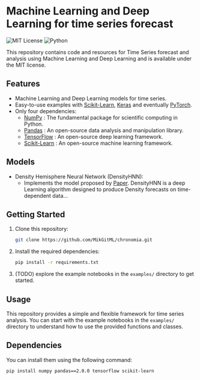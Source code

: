 # Machine Learning and Deep Learning for time series forecast

![MIT License](https://img.shields.io/badge/license-MIT-yellow.svg)
![Python](https://img.shields.io/badge/python-3.10%2B-blue)

This repository contains code and resources for Time Series forecast and analysis using Machine Learning and Deep Learning and is available under the MIT license. 

## Features

- Machine Learning and Deep Learning models for time series.
- Easy-to-use examples with [Scikit-Learn](https://scikit-learn.org/stable/), [Keras](https://keras.io/) and eventually [PyTorch](https://pytorch.org/).
- Only four dependencies:
    - [NumPy](https://numpy.org/) : The fundamental package for scientific computing in Python.
    - [Pandas](https://pandas.pydata.org/) : An open-source data analysis and manipulation library.
    - [TensorFlow](https://www.tensorflow.org/) : An open-source deep learning framework.
    - [Scikit-Learn](https://scikit-learn.org/stable/) : An open-source machine learning framework.
 
## Models

- Density Hemisphere Neural Network (DensityHNN):
    - Implements the model proposed by [Paper](linktopaper). DensityHNN is a deep Learning algorithm designed to produce Density forecasts on time-dependent data...

## Getting Started

1. Clone this repository:

    ```bash
    git clone https://github.com/MikGitML/chronomia.git
    ```

2. Install the required dependencies:

    ```bash
    pip install -r requirements.txt
    ```

3. (TODO) explore the example notebooks in the `examples/` directory to get started.

## Usage

This repository provides a simple and flexible framework for time series analysis. You can start with the example notebooks in the `examples/` directory to understand how to use the provided functions and classes.

## Dependencies

You can install them using the following command:

```bash
pip install numpy pandas==2.0.0 tensorflow scikit-learn
